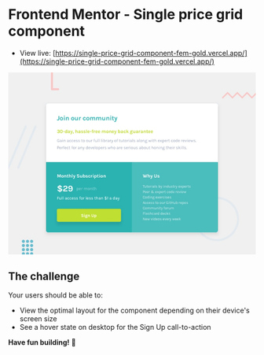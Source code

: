 # Frontend Mentor - Single price grid component

- View live: [https://single-price-grid-component-fem-gold.vercel.app/](https://single-price-grid-component-fem-gold.vercel.app/)


![Design preview for the Single price grid component coding challenge](./design/desktop-preview.jpg)

## The challenge

Your users should be able to:

- View the optimal layout for the component depending on their device's screen size
- See a hover state on desktop for the Sign Up call-to-action


**Have fun building!** 🚀
